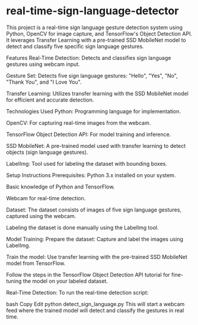 # real-time-sign-language-detector
This project is a real-time sign language gesture detection system using Python, OpenCV for image capture, and TensorFlow's Object Detection API. It leverages Transfer Learning with a pre-trained SSD MobileNet model to detect and classify five specific sign language gestures.

Features
Real-Time Detection: Detects and classifies sign language gestures using webcam input.

Gesture Set: Detects five sign language gestures: "Hello", "Yes", "No", "Thank You", and "I Love You".

Transfer Learning: Utilizes transfer learning with the SSD MobileNet model for efficient and accurate detection.

Technologies Used
Python: Programming language for implementation.

OpenCV: For capturing real-time images from the webcam.

TensorFlow Object Detection API: For model training and inference.

SSD MobileNet: A pre-trained model used with transfer learning to detect objects (sign language gestures).

LabelImg: Tool used for labeling the dataset with bounding boxes.

Setup Instructions
Prerequisites:
Python 3.x installed on your system.

Basic knowledge of Python and TensorFlow.

Webcam for real-time detection.

Dataset:
The dataset consists of images of five sign language gestures, captured using the webcam.

Labeling the dataset is done manually using the LabelImg tool.

Model Training:
Prepare the dataset: Capture and label the images using LabelImg.

Train the model: Use transfer learning with the pre-trained SSD MobileNet model from TensorFlow.

Follow the steps in the TensorFlow Object Detection API tutorial for fine-tuning the model on your labeled dataset.

Real-Time Detection:
To run the real-time detection script:

bash
Copy
Edit
python detect_sign_language.py
This will start a webcam feed where the trained model will detect and classify the gestures in real time.
